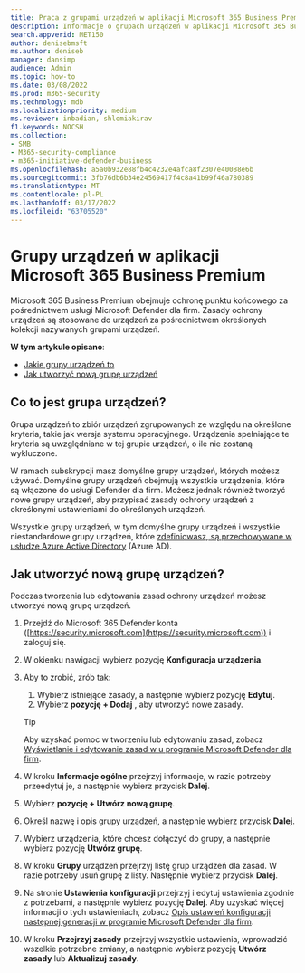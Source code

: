 ```yaml
---
title: Praca z grupami urządzeń w aplikacji Microsoft 365 Business Premium
description: Informacje o grupach urządzeń w aplikacji Microsoft 365 Business Premium
search.appverid: MET150
author: denisebmsft
ms.author: deniseb
manager: dansimp
audience: Admin
ms.topic: how-to
ms.date: 03/08/2022
ms.prod: m365-security
ms.technology: mdb
ms.localizationpriority: medium
ms.reviewer: inbadian, shlomiakirav
f1.keywords: NOCSH
ms.collection:
- SMB
- M365-security-compliance
- m365-initiative-defender-business
ms.openlocfilehash: a5a0b932e88fb4c4232e4afca8f2307e40088e6b
ms.sourcegitcommit: 3fb76db6b34e24569417f4c8a41b99f46a780389
ms.translationtype: MT
ms.contentlocale: pl-PL
ms.lasthandoff: 03/17/2022
ms.locfileid: "63705520"
---
```

# <a name="device-groups-in-microsoft-365-business-premium"></a>Grupy urządzeń w aplikacji Microsoft 365 Business Premium

Microsoft 365 Business Premium obejmuje ochronę punktu końcowego za pośrednictwem usługi Microsoft Defender dla firm. Zasady ochrony urządzeń są stosowane do urządzeń za pośrednictwem określonych kolekcji nazywanych grupami urządzeń. 

**W tym artykule opisano**:  

- [Jakie grupy urządzeń to](#whats-a-device-group)
- [Jak utworzyć nową grupę urządzeń](#how-do-i-create-a-new-device-group)

## <a name="whats-a-device-group"></a>Co to jest grupa urządzeń?

Grupa urządzeń to zbiór urządzeń zgrupowanych ze względu na określone kryteria, takie jak wersja systemu operacyjnego. Urządzenia spełniające te kryteria są uwzględniane w tej grupie urządzeń, o ile nie zostaną wykluczone. 

W ramach subskrypcji masz domyślne grupy urządzeń, których możesz używać. Domyślne grupy urządzeń obejmują wszystkie urządzenia, które są włączone do usługi Defender dla firm. Możesz jednak również tworzyć nowe grupy urządzeń, aby przypisać zasady ochrony urządzeń z określonymi ustawieniami do określonych urządzeń. 

Wszystkie grupy urządzeń, w tym domyślne grupy urządzeń i wszystkie niestandardowe grupy urządzeń, które [zdefiniowasz, są przechowywane w usłudze Azure Active Directory](/azure/active-directory/fundamentals/active-directory-whatis) (Azure AD).

## <a name="how-do-i-create-a-new-device-group"></a>Jak utworzyć nową grupę urządzeń?

Podczas tworzenia lub edytowania zasad ochrony urządzeń możesz utworzyć nową grupę urządzeń. 

1. Przejdź do Microsoft 365 Defender konta ([https://security.microsoft.com](https://security.microsoft.com)) i zaloguj się.

2. W okienku nawigacji wybierz pozycję **Konfiguracja urządzenia**. 

3. Aby to zrobić, zrób tak:

    1. Wybierz istniejące zasady, a następnie wybierz pozycję **Edytuj**.
    2. Wybierz **pozycję + Dodaj** , aby utworzyć nowe zasady.

    > [!TIP]
    > Aby uzyskać pomoc w tworzeniu lub edytowaniu zasad, zobacz [Wyświetlanie i edytowanie zasad w u programie Microsoft Defender dla firm](m365bp-view-edit-create-mdb-policies.md).

4. W kroku **Informacje ogólne** przejrzyj informacje, w razie potrzeby przeedytuj je, a następnie wybierz przycisk **Dalej**.

5. Wybierz **pozycję + Utwórz nową grupę**. 

6. Określ nazwę i opis grupy urządzeń, a następnie wybierz przycisk **Dalej**.

7. Wybierz urządzenia, które chcesz dołączyć do grupy, a następnie wybierz pozycję **Utwórz grupę**.

8. W kroku **Grupy** urządzeń przejrzyj listę grup urządzeń dla zasad. W razie potrzeby usuń grupę z listy. Następnie wybierz przycisk **Dalej**.

9. Na stronie **Ustawienia konfiguracji** przejrzyj i edytuj ustawienia zgodnie z potrzebami, a następnie wybierz pozycję **Dalej**. Aby uzyskać więcej informacji o tych ustawieniach, zobacz [Opis ustawień konfiguracji następnej generacji w programie Microsoft Defender dla firm](../security/defender-business/mdb-next-gen-configuration-settings.md).

10. W kroku **Przejrzyj zasady** przejrzyj wszystkie ustawienia, wprowadzić wszelkie potrzebne zmiany, a następnie wybierz pozycję **Utwórz zasady** lub **Aktualizuj zasady**.



